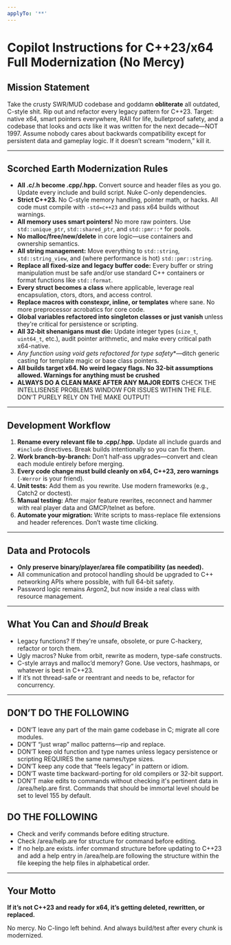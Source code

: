 ```yaml
---
applyTo: '**'
---
```

# Copilot Instructions for C++23/x64 Full Modernization (No Mercy)

## Mission Statement

Take the crusty SWR/MUD codebase and goddamn **obliterate** all outdated, C-style shit. Rip out and refactor every legacy pattern for C++23. Target: native x64, smart pointers everywhere, RAII for life, bulletproof safety, and a codebase that looks and *acts* like it was written for the next decade—NOT 1997. Assume nobody cares about backwards compatibility except for persistent data and gameplay logic. If it doesn’t scream “modern,” kill it.

---

## Scorched Earth Modernization Rules

- **All .c/.h become .cpp/.hpp.** Convert source and header files as you go. Update every include and build script. Nuke C-only dependencies.
- **Strict C++23.** No C-style memory handling, pointer math, or hacks. All code must compile with `-std=c++23` and pass x64 builds without warnings.
- **All memory uses smart pointers!** No more raw pointers. Use `std::unique_ptr`, `std::shared_ptr`, and `std::pmr::*` for pools.
- **No malloc/free/new/delete** in core logic—use containers and ownership semantics.
- **All string management:** Move everything to `std::string`, `std::string_view`, and (where performance is hot) `std::pmr::string`.
- **Replace all fixed-size and legacy buffer code:** Every buffer or string manipulation must be safe and/or use standard C++ containers or format functions like `std::format`.
- **Every struct becomes a class** where applicable, leverage real encapsulation, ctors, dtors, and access control.
- **Replace macros with constexpr, inline, or templates** where sane. No more preprocessor acrobatics for core code.
- **Global variables refactored into singleton classes or just vanish** unless they're critical for persistence or scripting.
- **All 32-bit shenanigans must die:** Update integer types (`size_t`, `uint64_t`, etc.), audit pointer arithmetic, and make every critical path x64-native.
- **Any function using void* gets refactored for type safety**—ditch generic casting for template magic or base class pointers.
- **All builds target x64. No weird legacy flags. No 32-bit assumptions allowed. Warnings for anything must be crushed**
- **ALWAYS DO A CLEAN MAKE AFTER ANY MAJOR EDITS** CHECK THE INTELLISENSE PROBLEMS WINDOW FOR ISSUES WITHIN THE FILE.  DON'T PURELY RELY ON THE MAKE OUTPUT!

---

## Development Workflow

1. **Rename every relevant file to .cpp/.hpp.** Update all include guards and `#include` directives. Break builds intentionally so you can fix them.
2. **Work branch-by-branch:** Don’t half-ass upgrades—convert and clean each module entirely before merging.
3. **Every code change must build cleanly on x64, C++23, zero warnings** (`-Werror` is your friend).
4. **Unit tests:** Add them as you rewrite. Use modern frameworks (e.g., Catch2 or doctest).
5. **Manual testing:** After major feature rewrites, reconnect and hammer with real player data and GMCP/telnet as before.
6. **Automate your migration:** Write scripts to mass-replace file extensions and header references. Don’t waste time clicking.

---

## Data and Protocols

- **Only preserve binary/player/area file compatibility (as needed).**
- All communication and protocol handling should be upgraded to C++ networking APIs where possible, with full 64-bit safety.
- Password logic remains Argon2, but now inside a real class with resource management.

---

## What You Can and *Should* Break

- Legacy functions? If they're unsafe, obsolete, or pure C-hackery, refactor or torch them.
- Ugly macros? Nuke from orbit, rewrite as modern, type-safe constructs.
- C-style arrays and malloc’d memory? Gone. Use vectors, hashmaps, or whatever is best in C++23.
- If it’s not thread-safe or reentrant and needs to be, refactor for concurrency.

---

## DON’T DO THE FOLLOWING

- DON’T leave any part of the main game codebase in C; migrate all core modules.
- DON’T “just wrap” malloc patterns—rip and replace.
- DON’T keep old function and type names unless legacy persistence or scripting REQUIRES the same names/type sizes.
- DON’T keep any code that “feels legacy” in pattern or idiom.
- DON’T waste time backward-porting for old compilers or 32-bit support.
- DON'T make edits to commands without checking it's pertinent data in /area/help.are first.  Commands that should be immortal level should be set to level 155 by default.

## DO THE FOLLOWING

- Check and verify commands before editing structure.
- Check /area/help.are for structure for command before editing.
- If no help.are exists. infer command structure before updating to C++23 and add a help entry in /area/help.are following the structure within the file keeping the help files in alphabetical order.

---

## Your Motto

**If it’s not C++23 and ready for x64, it’s getting deleted, rewritten, or replaced.**

No mercy. No C-lingo left behind. And always build/test after every chunk is modernized.
